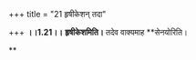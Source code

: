+++
title = "21 हृषीकेशन् तदा"

+++
**।।1.21।।** **हृषीकेशमिति।** तदेव वाक्यमाह **सेनयोरिति।  
  
**
